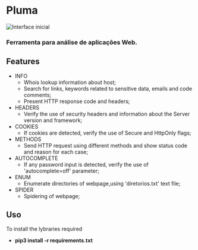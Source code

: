 # Pluma
![](https://github.com/sampzzz/pluma/blob/master/gifs/init.gif "Interface inicial")

### Ferramenta para análise de aplicações Web.

## Features
- INFO
  - Whois lookup information about host;
  - Search for links, keywords related to sensitive data, emails and code comments;
  - Present HTTP response code and headers;
- HEADERS
  - Verify the use of security headers and information about the Server version and framework;
- COOKIES
  - If cookies are detected, verify the use of Secure and HttpOnly flags;
- METHODS
  - Send HTTP request using different methods and show status code and reason for each case;
- AUTOCOMPLETE
  - If any password input is detected, verify the use of 'autocomplete=off' parameter;
- ENUM
  - Enumerate directories of webpage,using 'diretorios.txt' text file;
- SPIDER
  - Spidering of webpage;

## Uso
To install the lybraries required
  - **pip3 install -r requirements.txt**

